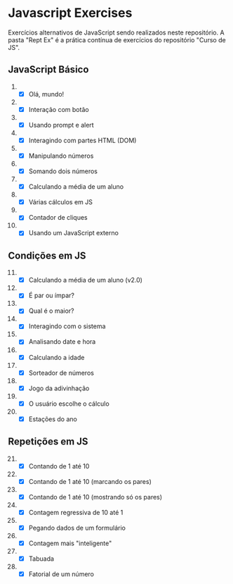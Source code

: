 # Javascript Exercises

Exercícios alternativos de JavaScript sendo realizados neste repositório. A pasta "Rept Ex" é a prática contínua de exercícios do repositório "Curso de JS".

## JavaScript Básico
1. - [x] Olá, mundo!
2. - [x] Interação com botão
3. - [x] Usando prompt e alert
4. - [x] Interagindo com partes HTML (DOM)
5. - [x] Manipulando números
6. - [x] Somando dois números
7. - [x] Calculando a média de um aluno
8. - [x] Várias cálculos em JS
9. - [x] Contador de cliques
10. - [x] Usando um JavaScript externo

## Condições em JS
11. - [x] Calculando a média de um aluno (v2.0)
12. - [x] É par ou ímpar?
13. - [x] Qual é o maior?
14. - [x] Interagindo com o sistema
15. - [x] Analisando date e hora
16. - [x] Calculando a idade
17. - [x] Sorteador de números
18. - [x] Jogo da adivinhação
19. - [x] O usuário escolhe o cálculo
20. - [x] Estações do ano

## Repetições em JS
21. - [x] Contando de 1 até 10
22. - [x] Contando de 1 até 10 (marcando os pares)
23. - [x] Contando de 1 até 10 (mostrando só os pares)
24. - [x] Contagem regressiva de 10 até 1
25. - [x] Pegando dados de um formulário
26. - [x] Contagem mais "inteligente"
27. - [x] Tabuada
28. - [x] Fatorial de um número
